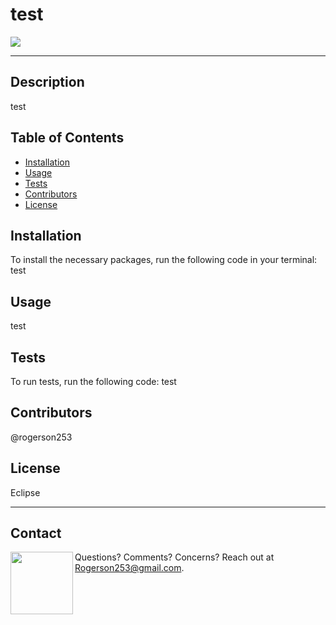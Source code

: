 # test
  <img src="https://img.shields.io/badge/License-MIT-blue">
  <hr>
  
  ## Description
  test

  ## Table of Contents
  * <a href="#installation">Installation</a>
  * <a href="#usage">Usage</a>
  * <a href="#tests">Tests</a>
  * <a href="#contributors">Contributors</a>
  * <a href="#license">License</a>

  <h2 id="installation">Installation</h2>
  To install the necessary packages, run the following code in your terminal:
  test

  <h2 id="usage">Usage</h2>
  test

  <h2 id="tests">Tests</h2>
  To run tests, run the following code:
  test

  <h2 id="contributors">Contributors</h2>
  @rogerson253
  
  <h2 id="license">License</h2>
  Eclipse
  <hr>
  
  
## Contact
  <img align="left" src="https://avatars2.githubusercontent.com/u/57200095?v=4" height="100" width="100">
  
 Questions? Comments? Concerns? Reach out at Rogerson253@gmail.com.